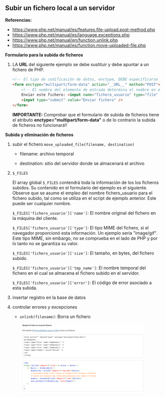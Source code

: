 ## Subir un fichero local a un servidor

**Referencias:**

- https://www.php.net/manual/es/features.file-upload.post-method.php
- https://www.php.net/manual/es/language.exceptions.php
- https://www.php.net/manual/en/function.unlink.php
- https://www.php.net/manual/es/function.move-uploaded-file.php

**Formulario para la subida de ficheros**

1. LA __URL__ del siguiente ejemplo se debe sustituir y debe apuntar a un fichero de PHP.

    ```html
    <!-- El tipo de codificación de datos, enctype, DEBE especificarse como sigue -->
    <form enctype="multipart/form-data" action="__URL__" method="POST">
        <!-- El nombre del elemento de entrada determina el nombre en el array $_FILES -->
        Enviar este fichero: <input name="fichero_usuario" type="file" />
        <input type="submit" value="Enviar fichero" />
    </form>
    ```

    **IMPORTANTE:** Comprobar que el formulario de subida de ficheros tiene el atributo **enctype="multipart/form-data"** o de lo contrario la subida de ficheros no funcionará!!

**Subida y eliminación de ficheros**

1. subir el fichero `move_uploaded_file(filename, destination)`

    - filename: archivo temporal

    - destination: sitio del servidor donde se almacenará el archivo

1. `$_FILES`

    El array global `$_FILES` contendrá toda la información de los los ficheros subidos. Su contenido en el formulario del ejemplo es el siguiente. Observe que se asume el empleo del nombre fichero_usuario para el fichero subido, tal como se utiliza en el script de ejemplo anterior. Este puede ser cualquier nombre.

    `$_FILES['fichero_usuario']['name']`: El nombre original del fichero en la máquina del cliente.

    `$_FILES['fichero_usuario']['type']`: El tipo MIME del fichero, si el navegador proporcionó esta información. Un ejemplo sería "image/gif". Este tipo MIME, sin embargo, no se comprueba en el lado de PHP y por lo tanto no se garantiza su valor.

    `$_FILES['fichero_usuario']['size']`: El tamaño, en bytes, del fichero subido.

    `$_FILES['fichero_usuario']['tmp_name']`: El nombre temporal del fichero en el cual se almacena el fichero subido en el servidor.

    `$_FILES['fichero_usuario']['error']`: El código de error asociado a esta subida.

1. insertar registro en la base de datos

1. controlar errores y excepciones
    - `unlink(filename)`: Borra un fichero


<p align="center"><a href="https://laravel.com" target="_blank"><img src="https://github.com/dannylarrea/file-uploads-PHP/blob/main/resources/ejemplo_3.png" width="400"></a></p>
